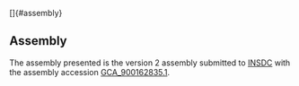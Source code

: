 []{#assembly}

Assembly
--------

The assembly presented is the version 2 assembly submitted to
[INSDC](http://www.insdc.org) with the assembly accession
[GCA\_900162835.1](http://www.ebi.ac.uk/ena/data/view/GCA_900162835.1).
